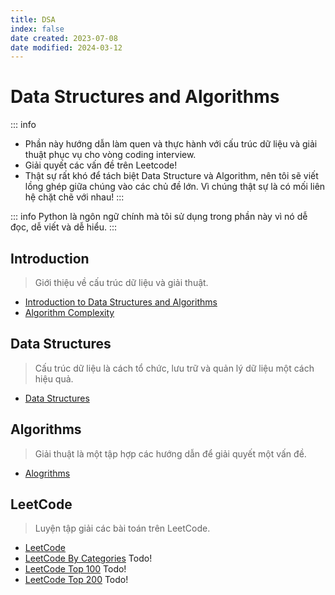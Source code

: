 ```yaml
---
title: DSA
index: false
date created: 2023-07-08
date modified: 2024-03-12
---
```


# Data Structures and Algorithms

::: info
- Phần này hướng dẫn làm quen và thực hành với cấu trúc dữ liệu và giải thuật phục vụ cho vòng coding interview.
- Giải quyết các vấn đề trên Leetcode!
- Thật sự rất khó để tách biệt Data Structure và Algorithm, nên tôi sẽ viết lồng ghép giữa chúng vào các chủ đề lớn. Vì chúng thật sự là có mối liên hệ chặt chẽ với nhau!
:::

::: info
Python là ngôn ngữ chính mà tôi sử dụng trong phần này vì nó dễ đọc, dễ viết và dễ hiểu.
:::

## Introduction

> Giới thiệu về cấu trúc dữ liệu và giải thuật.

- [Introduction to Data Structures and Algorithms](./intro/introduction)
- [Algorithm Complexity](/intro/complexity)

## Data Structures

> Cấu trúc dữ liệu là cách tổ chức, lưu trữ và quản lý dữ liệu một cách hiệu quả.

- [Data Structures](/ds/)

## Algorithms

> Giải thuật là một tập hợp các hướng dẫn để giải quyết một vấn đề.

- [Alogrithms](/algo/)

## LeetCode

> Luyện tập giải các bài toán trên LeetCode.

- [LeetCode](/leetcode/)
- [LeetCode By Categories]() Todo!
- [LeetCode Top 100]() Todo!
- [LeetCode Top 200]() Todo!
